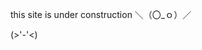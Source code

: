 this site is under construction ＼（〇_ｏ）／

(>'-'<)

<!DOCTYPE html>
<html lang="en">
<head>
<meta charset="UTF-8">
<meta name="viewport" content="width=device-width, initial-scale=1.0">
<title>Countdown Timer</title>
<link rel="stylesheet" href="styles.css">
</head>
<body>

<div class="countdown">
  <div id="days"></div>
  <div id="hours"></div>
  <div id="minutes"></div>
  <div id="seconds"></div>
</div>

<script src="script.js"></script>
</body>
</html>

